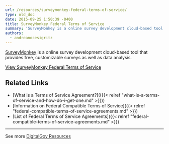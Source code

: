 ```yaml
---
url: /resources/surveymonkey-federal-terms-of-service/
type: old_doc
date: 2015-09-25 1:50:39 -0400
title: SurveyMonkey Federal Terms of Service
summary: 'SurveyMonkey is a online survey development cloud-based tool that provides free, customizable surveys as well as  data analysis. View SurveyMonkey Federal Terms of Service Related Links What is a Terms of Service Agreement? Information on Federal Compatible Terms of Service List of Federal Terms of Service Agreements     See more DigitalGov Resources    '
authors:
  - andreanocesigritz
---
```


[SurveyMonkey](http://www.surveymonkey.com) is a online survey development cloud-based tool that provides free, customizable surveys as well as  data analysis.<sup id="cite_ref-7" class="reference"></sup>

<a class="button" style="color: #000000" href="http://www.surveymonkey.com/mp/policy/terms-of-use-government/">View SurveyMonkey Federal Terms of Service</a>

## Related Links

  * [What is a Terms of Service Agreement?](({{< relref "what-is-a-terms-of-service-and-how-do-i-get-one.md" >}}))
  * [Information on Federal Compatible Terms of Service]({{< relref "federal-compatible-terms-of-service-agreements.md" >}})
  * [List of Federal Terms of Service Agreements]({{< relref "federal-compatible-terms-of-service-agreements.md" >}})

 

* * *

 

See more [DigitalGov Resources](https://www.WHATEVER/resources/)

 

 